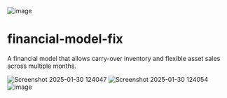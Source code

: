 ![image](https://github.com/user-attachments/assets/28fcf73f-24a3-4b29-bdc1-0e8225a38838)

# financial-model-fix
A financial model that allows carry-over inventory and flexible asset sales across multiple months.


![Screenshot 2025-01-30 124047](https://github.com/user-attachments/assets/b5ab3980-a6a7-489c-9eb9-0e9930d0be8f)
![Screenshot 2025-01-30 124054](https://github.com/user-attachments/assets/42135fd5-4636-471f-a252-a7f1d4ebeb2d)
![image](https://github.com/user-attachments/assets/ae9300a3-4e10-4ac2-a96e-fd5ff3c30a4b)

